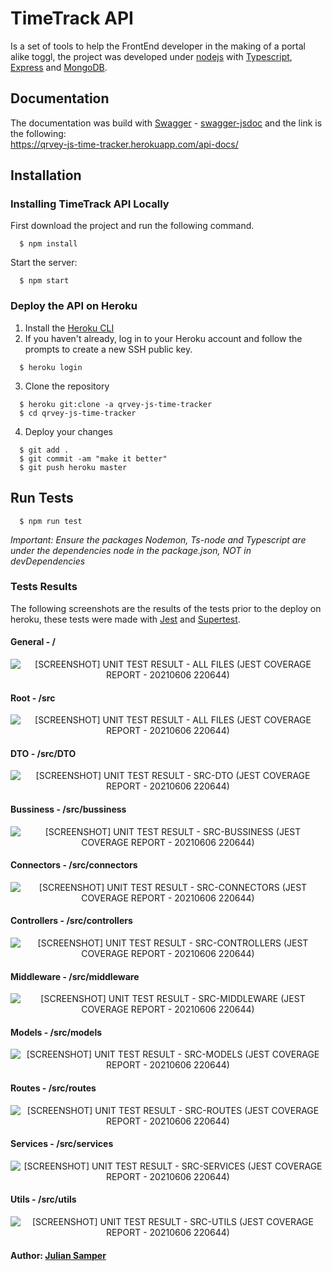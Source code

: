 # TimeTrack API
Is a set of tools to help the FrontEnd developer in the making of a portal alike toggl, the project was developed under [nodejs](https://nodejs.org/) with [Typescript](https://www.typescriptlang.org/), [Express](http://expressjs.com/) and [MongoDB](https://www.mongodb.com/).

## Documentation

The documentation was build with [Swagger](https://swagger.io/specification/) - [swagger-jsdoc](https://www.npmjs.com/package/swagger-jsdoc) and the link is the following:
<br>https://qrvey-js-time-tracker.herokuapp.com/api-docs/

## Installation

### Installing TimeTrack API Locally

First download the project and run the following command.

```
  $ npm install
```

Start the server:
```
  $ npm start
```

### Deploy the API on Heroku
1. Install the [Heroku CLI](https://devcenter.heroku.com/articles/heroku-command-line)
2. If you haven't already, log in to your Heroku account and follow the prompts to create a new SSH public key.
```
  $ heroku login
```
3. Clone the repository
```
  $ heroku git:clone -a qrvey-js-time-tracker
  $ cd qrvey-js-time-tracker
```
4. Deploy your changes
```
  $ git add .
  $ git commit -am "make it better"
  $ git push heroku master
```

## Run Tests
```
  $ npm run test
```
_Important: Ensure the packages Nodemon, Ts-node and Typescript are under the dependencies node in the package.json, NOT in devDependencies_
### Tests Results

The following screenshots are the results of the tests prior to the deploy on heroku, these tests were made with [Jest](https://jestjs.io/) and [Supertest](https://www.npmjs.com/package/supertest).

#### General - /
<p align="center">
<img src="https://github.com/juliansamper/timetrack/blob/master/screenshots/%5BSCREENSHOT%5D%20UNIT%20TEST%20RESULT%20-%20ALL%20FILES%20(JEST%20COVERAGE%20REPORT%20-%2020210606%20220644).png"
  alt="[SCREENSHOT] UNIT TEST RESULT - ALL FILES (JEST COVERAGE REPORT - 20210606 220644)">
</p>

#### Root - /src
<p align="center">
<img src="https://github.com/juliansamper/timetrack/blob/master/screenshots/%5BSCREENSHOT%5D%20UNIT%20TEST%20RESULT%20-%20ALL%20FILES%20(JEST%20COVERAGE%20REPORT%20-%2020210606%20220644).png"
  alt="[SCREENSHOT] UNIT TEST RESULT - ALL FILES (JEST COVERAGE REPORT - 20210606 220644)">
</p>

#### DTO - /src/DTO
<p align="center">
<img src="https://github.com/juliansamper/timetrack/blob/master/screenshots/%5BSCREENSHOT%5D%20UNIT%20TEST%20RESULT%20-%20SRC-DTO%20(JEST%20COVERAGE%20REPORT%20-%2020210606%20220644).png"
  alt="[SCREENSHOT] UNIT TEST RESULT - SRC-DTO (JEST COVERAGE REPORT - 20210606 220644)">
</p>

#### Bussiness - /src/bussiness
<p align="center">
<img src="https://github.com/juliansamper/timetrack/blob/master/screenshots/%5BSCREENSHOT%5D%20UNIT%20TEST%20RESULT%20-%20SRC-BUSSINESS%20(JEST%20COVERAGE%20REPORT%20-%2020210606%20220644).png"
  alt="[SCREENSHOT] UNIT TEST RESULT - SRC-BUSSINESS (JEST COVERAGE REPORT - 20210606 220644)">
</p>

#### Connectors - /src/connectors
<p align="center">
<img src="https://github.com/juliansamper/timetrack/blob/master/screenshots/%5BSCREENSHOT%5D%20UNIT%20TEST%20RESULT%20-%20SRC-CONNECTORS%20(JEST%20COVERAGE%20REPORT%20-%2020210606%20220644).png"
  alt="[SCREENSHOT] UNIT TEST RESULT - SRC-CONNECTORS (JEST COVERAGE REPORT - 20210606 220644)">
</p>

#### Controllers - /src/controllers
<p align="center">
<img src="https://github.com/juliansamper/timetrack/blob/master/screenshots/%5BSCREENSHOT%5D%20UNIT%20TEST%20RESULT%20-%20SRC-CONTROLLERS%20(JEST%20COVERAGE%20REPORT%20-%2020210606%20220644).png"
  alt="[SCREENSHOT] UNIT TEST RESULT - SRC-CONTROLLERS (JEST COVERAGE REPORT - 20210606 220644)">
</p>

#### Middleware - /src/middleware
<p align="center">
<img src="https://github.com/juliansamper/timetrack/blob/master/screenshots/%5BSCREENSHOT%5D%20UNIT%20TEST%20RESULT%20-%20SRC-MIDDLEWARE%20(JEST%20COVERAGE%20REPORT%20-%2020210606%20220644).png"
  alt="[SCREENSHOT] UNIT TEST RESULT - SRC-MIDDLEWARE (JEST COVERAGE REPORT - 20210606 220644)">
</p>

#### Models - /src/models
<p align="center">
<img src="https://github.com/juliansamper/timetrack/blob/master/screenshots/%5BSCREENSHOT%5D%20UNIT%20TEST%20RESULT%20-%20SRC-MODELS%20(JEST%20COVERAGE%20REPORT%20-%2020210606%20220644).png"
  alt="[SCREENSHOT] UNIT TEST RESULT - SRC-MODELS (JEST COVERAGE REPORT - 20210606 220644)">
</p>

#### Routes - /src/routes
<p align="center">
<img src="https://github.com/juliansamper/timetrack/blob/master/screenshots/%5BSCREENSHOT%5D%20UNIT%20TEST%20RESULT%20-%20SRC-ROUTES%20(JEST%20COVERAGE%20REPORT%20-%2020210606%20220644).png"
  alt="[SCREENSHOT] UNIT TEST RESULT - SRC-ROUTES (JEST COVERAGE REPORT - 20210606 220644)">
</p>

#### Services - /src/services
<p align="center">
<img src="https://github.com/juliansamper/timetrack/blob/master/screenshots/%5BSCREENSHOT%5D%20UNIT%20TEST%20RESULT%20-%20SRC-SERVICES%20(JEST%20COVERAGE%20REPORT%20-%2020210606%20220644).png"
  alt="[SCREENSHOT] UNIT TEST RESULT - SRC-SERVICES (JEST COVERAGE REPORT - 20210606 220644)">
</p>

#### Utils - /src/utils
<p align="center">
<img src="https://github.com/juliansamper/timetrack/blob/master/screenshots/%5BSCREENSHOT%5D%20UNIT%20TEST%20RESULT%20-%20SRC-UTILS%20(JEST%20COVERAGE%20REPORT%20-%2020210606%20220644).png"
  alt="[SCREENSHOT] UNIT TEST RESULT - SRC-UTILS (JEST COVERAGE REPORT - 20210606 220644)">
</p>


#### Author: [Julian Samper](mailto:juliansamper@gmail.com)
